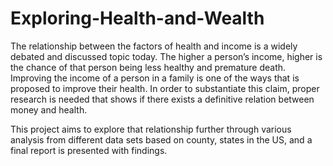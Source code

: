 # Exploring-Health-and-Wealth

The relationship between the factors of health and income is a widely debated and discussed topic today. The higher a person’s income, higher is the chance of that person being less healthy and premature death. Improving the income of a person in a family is one of the ways that is proposed to improve their health. In order to substantiate this claim, proper research is needed that shows if there exists a definitive relation between money and health. 

This project aims to explore that relationship further through various analysis from different data sets based on county, states in the US, and a final report is presented with findings.
